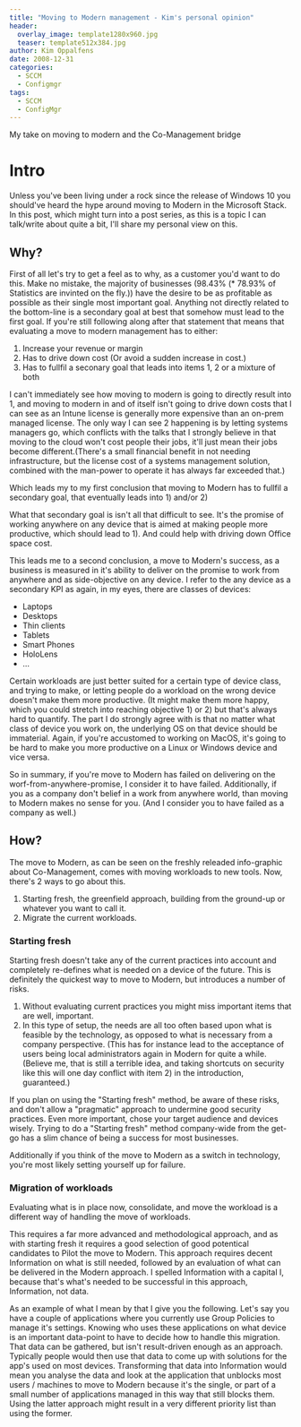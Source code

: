 ```yaml
---
title: "Moving to Modern management - Kim's personal opinion"
header:
  overlay_image: template1280x960.jpg
  teaser: template512x384.jpg
author: Kim Oppalfens
date: 2008-12-31
categories:
  - SCCM
  - Configmgr
tags:
  - SCCM
  - ConfigMgr
---
```


My take on moving to modern and the Co-Management bridge
# Intro #
Unless you've been living under a rock since the release of Windows 10 you should've heard the hype around moving to Modern in the Microsoft Stack. In this post, which might turn into a post series, as this is a topic I can talk/write about quite a bit, I'll share my personal view on this.

## Why? ##
First of all let's try to get a feel as to why, as a customer you'd want to do this. Make no mistake, the majority of businesses (98.43% (* 78.93% of Statistics are invinted on the fly.)) have the desire to be as profitable as possible as their single most important goal. 
Anything not directly related to the bottom-line is a secondary goal at best that somehow must lead to the first goal. 
If you're still following along after that statement that means that evaluating a move to modern management has to either:

1) Increase your revenue or margin
2) Has to drive down cost (Or avoid a sudden increase in cost.)
3) Has to fullfil a seconary goal that leads into items 1, 2 or a mixture of both

I can't immediately see how moving to modern is going to directly result into 1, and moving to modern in and of itself isn't going to drive down costs that I can see as an Intune license is generally more expensive than an on-prem managed license. The only way I can see 2 happening is by letting systems managers go, which conflicts with the talks that I strongly believe in that moving to the cloud won't cost people their jobs, it'll just mean their jobs become different.(There's a small financial benefit in not needing infrastructure, but the license cost of a systems management solution, combined with the man-power to operate it has always far exceeded that.)

Which leads my to my first conclusion that moving to Modern has to fullfil a secondary goal, that eventually leads into 1) and/or 2)

What that secondary goal is isn't all that difficult to see. It's the promise of working anywhere on any device that is aimed at making people more productive, which should lead to 1). And could help with driving down Office space cost.

This leads me to a second conclusion, a move to Modern's success, as a business is measured in it's ability to deliver on the promise to work from anywhere and as side-objective on any device. I refer to the any device as a secondary KPI as again, in my eyes, there are classes of devices:
- Laptops
- Desktops
- Thin clients
- Tablets
- Smart Phones
- HoloLens
- ...

Certain workloads are just better suited for a certain type of device class, and trying to make, or letting people do a workload on the wrong device doesn't make them more productive. (It might make them more happy, which you could stretch into reaching objective 1) or 2) but that's always hard to quantify. The part I do strongly agree with is that no matter what class of device you work on, the underlying OS on that device should be immaterial. Again, if you're accustomed to working on MacOS, it's going to be hard to make you more productive on a Linux or Windows device and vice versa.

So in summary, if you're move to Modern has failed on delivering on the worf-from-anywhere-promise, I consider it to have failed. Additionally, if you as a company don't belief in a work from anywhere world, than moving to Modern makes no sense for you. (And I consider you to have failed as a company as well.)


## How? ##
The move to Modern, as can be seen on the freshly releaded info-graphic about Co-Management, comes with moving workloads to new tools. Now, there's 2 ways to go about this.

1) Starting fresh, the greenfield approach, building from the ground-up or whatever you want to call it.
2) Migrate the current workloads.

### Starting fresh ###
Starting fresh doesn't take any of the current practices into account and completely re-defines what is needed on a device of the future. This is definitely the quickest way to move to Modern, but introduces a number of risks. 
1) Without evaluating current practices you might miss important items that are well, important.
2) In this type of setup, the needs are all too often based upon what is feasible by the technology, as opposed to what is necessary from a company perspective. (This has for instance lead to the acceptance of users being local administrators again in Modern for quite a while. (Believe me, that is still a terrible idea, and taking shortcuts on security like this will one day conflict with item 2) in the introduction, guaranteed.)

If you plan on using the "Starting fresh" method, be aware of these risks, and don't allow a "pragmatic" approach to undermine good security practices.
Even more important, chose your target audience and devices wisely. Trying to do a "Starting fresh" method company-wide from the get-go has a slim chance of being a success for most businesses. 

Additionally if you think of the move to Modern as a switch in technology, you're most likely setting yourself up for failure.

### Migration of workloads ###
Evaluating what is in place now, consolidate, and move the workload is a different way of handling the move of workloads.

This requires a far more advanced and methodological approach, and as with starting fresh it requires a good selection of good potentical candidates to Pilot the move to Modern. This approach requires decent Information on what is still needed, followed by an evaluation of what can be delivered in the Modern approach. I spelled Information with a capital I, because that's what's needed to be successful in this approach, Information, not data.

As an example of what I mean by that I give you the following. Let's say you have a couple of applications where you currently use Group Policies to manage it's settings. Knowing who uses these applications on what device is an important data-point to have to decide how to handle this migration. That data can be gathered, but isn't result-driven enough as an approach. Typically people would then use that data to come up with solutions for the app's used on most devices. Transforming that data into Information would mean you analyse the data and look at the application that unblocks most users / machines to move to Modern because it's the single, or part of a small number of applications managed in this way that still blocks them. Using the latter approach might result in a very different priority list than using the former.